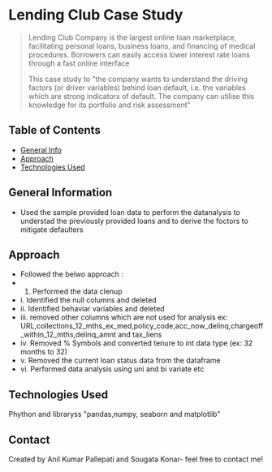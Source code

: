 # Lending Club Case Study 
> Lending Club Company is the largest online loan marketplace, facilitating personal loans, business loans, and financing of medical procedures. Borrowers can easily access lower interest rate loans through a fast online interface
> 
> This case study to "the company wants to understand the driving factors (or driver variables) behind loan default, i.e. the variables which are strong indicators of default. The company can utilise this knowledge for its portfolio and risk assessment"


## Table of Contents
* [General Info](#general-information)
* [Approach](#conclusions)
* [Technologies Used](#technologies-used)

## General Information
- Used the sample provided loan data to perform the datanalysis to understad the previously provided loans and to derive the foctors to mitigate defaulters 


## Approach
- Followed the belwo approach :
- 1. Performed the data clenup 
-   i. Identified the null columns and deleted
-   ii. Identified behaviar variables and deleted 
-   iii. removed other columns which are not used for analysis ex: URL,collections_12_mths_ex_med,policy_code,acc_now_delinq,chargeoff_within_12_mths,delinq_amnt and tax_liens
-   iv. Removed % Symbols  and converted tenure to int data type (ex: 32 months to 32)
-   v. Removed the current loan status data from the dataframe 
-   vi. Performed data analysis using uni and bi variate  etc


## Technologies Used
Phython and libraryss "pandas,numpy, seaborn and matplotlib"


## Contact
Created by Anil Kumar Pallepati and Sougata Konar- feel free to contact me!


<!-- Optional -->
<!-- ## License -->
<!-- This project is open source and available under the [... License](). -->

<!-- You don't have to include all sections - just the one's relevant to your project -->
